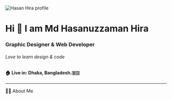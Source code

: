 <img src="https://iili.io/7i0b1I.jpg" alt="Hasan Hira profile" />

<!-- Intro part -->
# Hi 👋 I am Md Hasanuzzaman Hira #
### Graphic Designer &amp; Web Developer ###
###### Love to learn design &amp; code ######
#### 🏠 Live in: Dhaka, Bangladesh.🇧🇩 ####
---
👨‍💻 About Me
 
<p></p>

<!--
**HasanHira/HasanHira** is a ✨ _special_ ✨ repository because its `README.md` (this file) appears on your GitHub profile.

Here are some ideas to get you started:

- 🔭 I’m currently working on ...
- 🌱 I’m currently learning ...
- 👯 I’m looking to collaborate on ...
- 🤔 I’m looking for help with ...
- 💬 Ask me about ...
- 📫 How to reach me: ...
- 😄 Pronouns: ...
- ⚡ Fun fact: ...
-->
